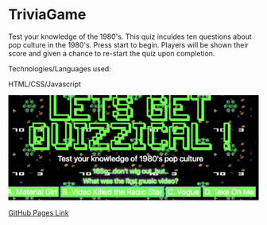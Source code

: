 # TriviaGame


Test your knowledge of the 1980's. This quiz inculdes ten questions about pop culture in the 1980's. Press start to begin. Players will be shown their score and given a chance to re-start the quiz upon completion.  

Technologies/Languages used:

HTML/CSS/Javascript


<img src=/assets/images/quiz.png alt="quiz picture">


<a href="https://katherinerinas.github.io/TriviaGame/">GitHub Pages Link</a>
